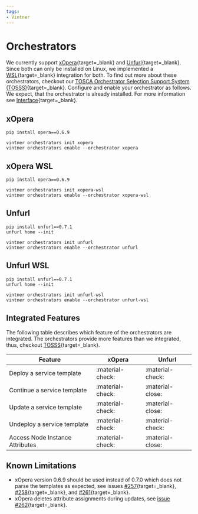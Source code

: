 ```yaml
---
tags:
- Vintner
---
```


# Orchestrators

We currently support [xOpera](https://github.com/xlab-si/xopera-opera){target=_blank} and [Unfurl](https://github.com/onecommons/unfurl){target=_blank}.
Since both can only be installed on Linux, we implemented a [WSL](https://docs.microsoft.com/en-us/windows/wsl){target=_blank} integration for both.
To find out more about these orchestrators, checkout our [TOSCA Orchestrator Selection Support System (TOSSS)](https://tosss.opentosca.org){target=_blank}.
Configure and enable your orchestrator as follows.
We expect, that the orchestrator is already installed.
For more information see [Interface](interface.md){target=_blank}.

## xOpera

```shell linenums="1"
pip install opera==0.6.9

vintner orchestrators init xopera
vintner orchestrators enable --orchestrator xopera
```

## xOpera WSL

```shell linenums="1"
pip install opera==0.6.9

vintner orchestrators init xopera-wsl
vintner orchestrators enable --orchestrator xopera-wsl
```

## Unfurl
```shell linenums="1"
pip install unfurl==0.7.1
unfurl home --init

vintner orchestrators init unfurl
vintner orchestrators enable --orchestrator unfurl
```

## Unfurl WSL
```shell linenums="1"
pip install unfurl==0.7.1
unfurl home --init

vintner orchestrators init unfurl-wsl
vintner orchestrators enable --orchestrator unfurl-wsl
```

## Integrated Features

The following table describes which feature of the orchestrators are integrated. 
The orchestrators provide more features than we integrated, thus, checkout [TOSSS](https://tosss.opentosca.org){target=_blank}.

| Feature                         | xOpera | Unfurl |
|---------------------------------|-------| --- |
| Deploy a service template       | :material-check: | :material-check: |
| Continue a service template     | :material-check: | :material-close: | 
| Update a service template       | :material-check: | :material-close: | 
| Undeploy a service template     | :material-check: |:material-check: |
| Access Node Instance Attributes | :material-check: | :material-close: |


## Known Limitations 
- xOpera version 0.6.9 should be used instead of 0.7.0 which does not parse the templates as expected, see issues
  [#257](https://github.com/xlab-si/xopera-opera/issues/257){target=_blank},
  [#258](https://github.com/xlab-si/xopera-opera/issues/258){target=_blank}, and
  [#261](https://github.com/xlab-si/xopera-opera/issues/261){target=_blank}.
- xOpera deletes attribute assignments during updates, see [issue #262](https://github.com/xlab-si/xopera-opera/issues/262){target=_blank}.
